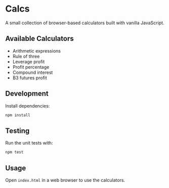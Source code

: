 # Calcs

A small collection of browser-based calculators built with vanilla JavaScript.

## Available Calculators
- Arithmetic expressions
- Rule of three
- Leverage profit
- Profit percentage
- Compound interest
- B3 futures profit

## Development
Install dependencies:

```bash
npm install
```

## Testing
Run the unit tests with:

```bash
npm test
```

## Usage
Open `index.html` in a web browser to use the calculators.
